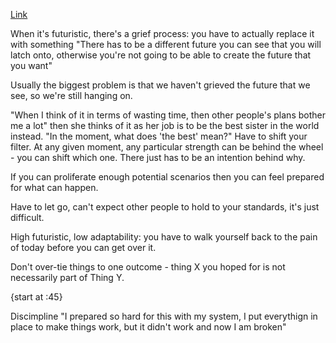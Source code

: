 [Link](https://zoom.us/rec/play/oBjkZtBrv-23zbIgZWzIzqo6GeKvdJtOnR3MZXwl-ETKEBwBrDHEHnEdLNHyEYGciWRB1SEWDwuzheHl.kQbr0rzDfSU13Lzq?continueMode=true&_x_zm_rtaid=j9B7ERXDSSWduLtJkqmECg.1665369112064.3f07d3d7910f1b8b1e007238da3e8e3b&_x_zm_rhtaid=479)

When it's futuristic, there's a grief process: you have to actually replace it with something 
"There has to be a different future you can see that you will latch onto, otherwise you're not going to be able to create the future that you want"

Usually the biggest problem is that we haven't grieved the future that we see, so we're still hanging on.

"When I think of it in terms of wasting time, then other people's plans bother me a lot" then she thinks of it as her job is to be the best sister in the world instead. "In the moment, what does 'the best' mean?" Have to shift your filter. At any given moment, any particular strength can be behind the wheel - you can shift which one. There just has to be an intention behind why. 

If you can proliferate enough potential scenarios then you can feel prepared for what can happen. 

Have to let go, can't expect other people to hold to your standards, it's just difficult. 

High futuristic, low adaptability: you have to walk yourself back to the pain of today before you can get over it. 

Don't over-tie things to one outcome - thing X you hoped for is not necessarily part of Thing Y. 

{start at :45}

Discimpline "I prepared so hard for this with my system, I put everythign in place to make things work, but it didn't work and now I am broken"

